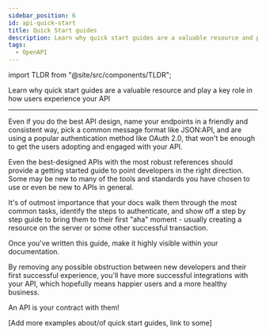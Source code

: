 ```yaml
---
sidebar_position: 6
id: api-quick-start
title: Quick Start guides
description: Learn why quick start guides are a valuable resource and play a key role in how users experience your API
tags:
  - OpenAPI
---
```


import TLDR from "@site/src/components/TLDR";

<TLDR>

Learn why quick start guides are a valuable resource and play a key role in how users experience your API

</TLDR>

---

<!-- vale off -->

Even if you do the best API design, name your endpoints in a friendly and consistent way,
pick a common message format like JSON:API, and are using a popular authentication method like OAuth 2.0,
that won't be enough to get the users adopting and engaged with your API.

Even the best-designed APIs with the most robust references should provide a getting started guide
to point developers in the right direction.
Some may be new to many of the tools and standards you have chosen to use or even be new to APIs in general.

It's of outmost importance that your docs walk them through the most common tasks,
identify the steps to authenticate, and show off a step by step guide to bring them to their first "aha" moment -
usually creating a resource on the server or some other successful transaction.

<!-- vale on -->

Once you've written this guide, make it highly visible within your documentation.

By removing any possible obstruction between new developers and their first successful experience,
you'll have more successful integrations with your API,
which hopefully means happier users and a more healthy business.

An API is your contract with them!

[Add more examples about/of quick start guides, link to some]
